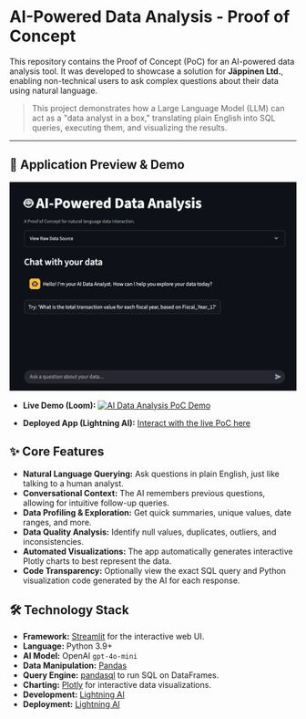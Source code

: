 # AI-Powered Data Analysis - Proof of Concept

This repository contains the Proof of Concept (PoC) for an AI-powered data analysis tool. It was developed to showcase a solution for **Jäppinen Ltd.**, enabling non-technical users to ask complex questions about their data using natural language.

> This project demonstrates how a Large Language Model (LLM) can act as a "data analyst in a box," translating plain English into SQL queries, executing them, and visualizing the results.

---

## 📸 Application Preview & Demo

![alt text](static/image.png)

* **Live Demo (Loom):** [![AI Data Analysis PoC Demo](https://cdn.loom.com/sessions/thumbnails/c37018e3d1c14ac9af0c42264242e081-00001.gif)](https://www.loom.com/share/c37018e3d1c14ac9af0c42264242e081?sid=35febca0-2ee1-43f6-b857-c61a4ce2a8fc)

* **Deployed App (Lightning AI):** [Interact with the live PoC here](https://www.loom.com/share/c37018e3d1c14ac9af0c42264242e081?sid=7bb2a435-27ca-407f-bcd8-e6605fdf914a)

## ✨ Core Features

* **Natural Language Querying:** Ask questions in plain English, just like talking to a human analyst.
* **Conversational Context:** The AI remembers previous questions, allowing for intuitive follow-up queries.
* **Data Profiling & Exploration:** Get quick summaries, unique values, date ranges, and more.
* **Data Quality Analysis:** Identify null values, duplicates, outliers, and inconsistencies.
* **Automated Visualizations:** The app automatically generates interactive Plotly charts to best represent the data.
* **Code Transparency:** Optionally view the exact SQL query and Python visualization code generated by the AI for each response.

## 🛠️ Technology Stack

* **Framework:** [Streamlit](https://streamlit.io/) for the interactive web UI.
* **Language:** Python 3.9+
* **AI Model:** OpenAI `gpt-4o-mini`
* **Data Manipulation:** [Pandas](https://pandas.pydata.org/)
* **Query Engine:** [pandasql](https://pypi.org/project/pandasql/) to run SQL on DataFrames.
* **Charting:** [Plotly](https://plotly.com/python/) for interactive data visualizations.
* **Development:** [Lightning AI](https://lightning.ai/)
* **Deployment:** [Lightning AI](https://lightning.ai/)